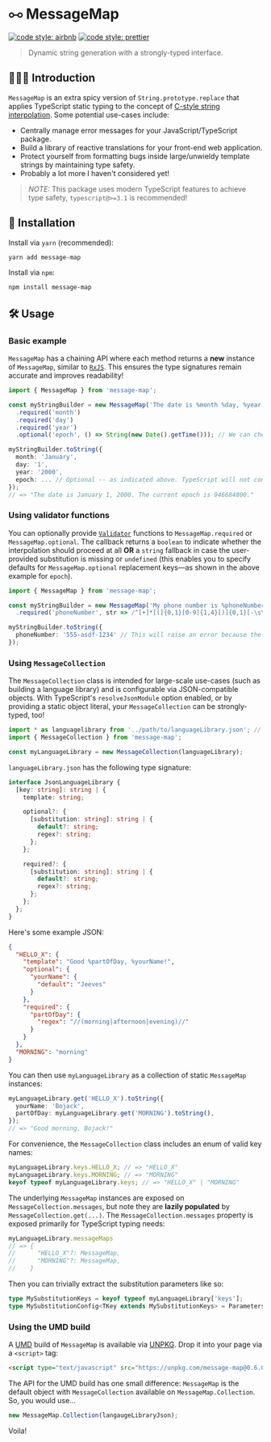 # ⧟ MessageMap

[![code style: airbnb](https://img.shields.io/badge/code%20style-airbnb-blue.svg?style=flat)](https://github.com/airbnb/javascript)
[![code style: prettier](https://img.shields.io/badge/code_style-prettier-ff69b4.svg?style=flat)](https://github.com/prettier/prettier)

> Dynamic string generation with a strongly-typed interface.

## 💁🏼‍♂️ Introduction

`MessageMap` is an extra spicy version of `String.prototype.replace` that applies TypeScript static typing to the concept of [C-style string interpolation](http://www.cplusplus.com/reference/cstdio/printf/). Some potential use-cases include:

- Centrally manage error messages for your JavaScript/TypeScript package.
- Build a library of reactive translations for your front-end web application.
- Protect yourself from formatting bugs inside large/unwieldy template strings by maintaining type safety.
- Probably a lot more I haven't considered yet!

> _NOTE:_ This package uses modern TypeScript features to achieve type safety, `typescript@>=3.1` is recommended!

## 🔗 Installation

Install via `yarn` (recommended):

```sh
yarn add message-map
```

Install via `npm`:

```sh
npm install message-map
```

## 🛠️ Usage

### Basic example

`MessageMap` has a chaining API where each method returns a **new** instance of `MessageMap`, similar to [`RxJS`](https://github.com/ReactiveX/rxjs). This ensures the type signatures remain accurate and improves readability!

```ts
import { MessageMap } from 'message-map';

const myStringBuilder = new MessageMap('The date is %month %day, %year. The current epoch is %epoch.')
  .required('month')
  .required('day')
  .required('year')
  .optional('epoch', () => String(new Date().getTime())); // We can choose to specify a default value for the optional key.

myStringBuilder.toString({
  month: 'January',
  day: '1',
  year: '2000',
  epoch: ... // Optional -- as indicated above. TypeScript will not complain if this prop is missing.
});
// => "The date is January 1, 2000. The current epoch is 946684800."
```

### Using validator functions

You can optionally provide [`Validator`](https://github.com/smithki/message-map/blob/f142965a4bf88da72a994cd48c846c062ee25426/src/lib.ts#L7) functions to `MessageMap.required` or `MessageMap.optional`. The callback returns a `boolean` to indicate whether the interpolation should proceed at all **OR** a `string` fallback in case the user-provided substitution is missing or `undefined` (this enables you to specify defaults for `MessageMap.optional` replacement keys—as shown in the above example for `epoch`).

```ts
import { MessageMap } from 'message-map';

const myStringBuilder = new MessageMap('My phone number is %phoneNumber')
  .required('phoneNumber', str => /^[+]*[(]{0,1}[0-9]{1,4}[)]{0,1}[-\s\./0-9]*$/.test(str));

myStringBuilder.toString({
  phoneNumber: '555-asdf-1234' // This will raise an error because the phone number won't pass validation!
});
```

### Using `MessageCollection`

The `MessageCollection` class is intended for large-scale use-cases (such as building a language library) and is configurable via JSON-compatible objects. With TypeScript's `resolveJsonModule` option enabled, or by providing a static object literal, your `MessageCollection` can be strongly-typed, too!

```ts
import * as languagelibrary from '../path/to/languageLibrary.json'; // Requires `resolveJsonModule` in tsconfig.json
import { MessageCollection } from 'message-map';

const myLanguageLibrary = new MessageCollection(languageLibrary);
```

`languageLibrary.json` has the following type signature:

```ts
interface JsonLanguageLibrary {
  [key: string]: string | {
    template: string;

    optional?: {
      [substitution: string]: string | {
        default?: string;
        regex?: string;
      };
    };

    required?: {
      [substitution: string]: string | {
        default?: string;
        regex?: string;
      };
    };
  };
}
```

Here's some example JSON:

```json
{
  "HELLO_X": {
    "template": "Good %partOfDay, %yourName!",
    "optional": {
      "yourName": {
        "default": "Jeeves"
      }
    },
    "required": {
      "partOfDay": {
        "regex": "//(morning|afternoon|evening)//"
      }
    }
  },
  "MORNING": "morning"
}
```

You can then use `myLanguageLibrary` as a collection of static `MessageMap` instances:

```ts
myLanguageLibrary.get('HELLO_X').toString({
  yourName: 'Bojack',
  partOfDay: myLanguageLibrary.get('MORNING').toString(),
});
// => "Good morning, Bojack!"
```

For convenience, the `MessageCollection` class includes an enum of valid key names:

```ts
myLanguageLibrary.keys.HELLO_X; // => "HELLO_X"
myLanguageLibrary.keys.MORNING; // => "MORNING"
keyof typeof myLanguageLibrary.keys; // => "HELLO_X" | "MORNING"
```

The underlying `MessageMap` instances are exposed on `MessageCollection.messages`, but note they are **lazily populated** by `MessageCollection.get(...)`. The `MessageCollection.messages` property is exposed primarily for TypeScript typing needs:

```ts
myLanguageLibrary.messageMaps
// => {
//      "HELLO_X"?: MessageMap,
//      "MORNING"?: MessageMap,
//    }
```

Then you can trivially extract the substitution parameters like so:

```ts
type MySubstitutionKeys = keyof typeof myLanguageLibrary['keys'];
type MySubstitutionConfig<TKey extends MySubstitutionKeys> = Parameters<typeof myLanguageLibrary['messages'][TKey]['toString']>;
```

### Using the UMD build

A [UMD](https://github.com/umdjs/umd) build of `MessageMap` is available via [UNPKG](https://unpkg.com/message-map@0.6.0/dist/index.umd.js). Drop it into your page via a `<script>` tag:

```html
<script type="text/javascript" src="https://unpkg.com/message-map@0.6.0/dist/index.umd.js"></script>
```

The API for the UMD build has one small difference: `MessageMap` is the default object with `MessageCollection` available on `MessageMap.Collection`. So, you would use...

```ts
new MessageMap.Collection(langaugeLibraryJson);
```

Voila!
